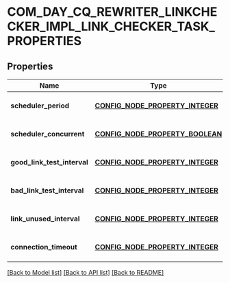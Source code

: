 # COM_DAY_CQ_REWRITER_LINKCHECKER_IMPL_LINK_CHECKER_TASK_PROPERTIES

## Properties
Name | Type | Description | Notes
------------ | ------------- | ------------- | -------------
**scheduler_period** | [**CONFIG_NODE_PROPERTY_INTEGER**](configNodePropertyInteger.md) |  | [optional] [default to null]
**scheduler_concurrent** | [**CONFIG_NODE_PROPERTY_BOOLEAN**](configNodePropertyBoolean.md) |  | [optional] [default to null]
**good_link_test_interval** | [**CONFIG_NODE_PROPERTY_INTEGER**](configNodePropertyInteger.md) |  | [optional] [default to null]
**bad_link_test_interval** | [**CONFIG_NODE_PROPERTY_INTEGER**](configNodePropertyInteger.md) |  | [optional] [default to null]
**link_unused_interval** | [**CONFIG_NODE_PROPERTY_INTEGER**](configNodePropertyInteger.md) |  | [optional] [default to null]
**connection_timeout** | [**CONFIG_NODE_PROPERTY_INTEGER**](configNodePropertyInteger.md) |  | [optional] [default to null]

[[Back to Model list]](../README.md#documentation-for-models) [[Back to API list]](../README.md#documentation-for-api-endpoints) [[Back to README]](../README.md)


